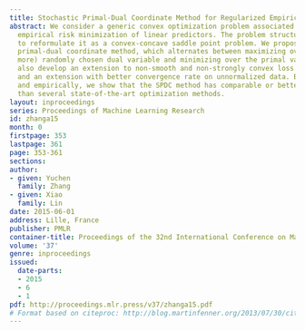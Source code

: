 ```yaml
---
title: Stochastic Primal-Dual Coordinate Method for Regularized Empirical Risk Minimization
abstract: We consider a generic convex optimization problem associated with regularized
  empirical risk minimization of linear predictors. The problem structure allows us
  to reformulate it as a convex-concave saddle point problem. We propose a stochastic
  primal-dual coordinate method, which alternates between maximizing over one (or
  more) randomly chosen dual variable and minimizing over the primal variable. We
  also develop an extension to non-smooth and non-strongly convex loss functions,
  and an extension with better convergence rate on unnormalized data. Both theoretically
  and empirically, we show that the SPDC method has comparable or better performance
  than several state-of-the-art optimization methods.
layout: inproceedings
series: Proceedings of Machine Learning Research
id: zhanga15
month: 0
firstpage: 353
lastpage: 361
page: 353-361
sections: 
author:
- given: Yuchen
  family: Zhang
- given: Xiao
  family: Lin
date: 2015-06-01
address: Lille, France
publisher: PMLR
container-title: Proceedings of the 32nd International Conference on Machine Learning
volume: '37'
genre: inproceedings
issued:
  date-parts:
  - 2015
  - 6
  - 1
pdf: http://proceedings.mlr.press/v37/zhanga15.pdf
# Format based on citeproc: http://blog.martinfenner.org/2013/07/30/citeproc-yaml-for-bibliographies/
---
```

